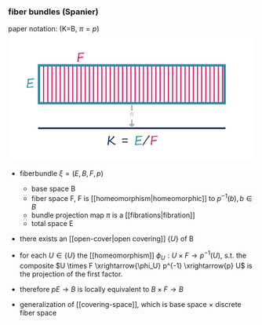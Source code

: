 ### fiber bundles (Spanier)
paper notation: (K=B, $\pi=p$)
![](figures/k_qspace.png)
 - fiberbundle $\xi = (E, B, F, p)$
    - base space B 
    - fiber space F, F is [[homeomorphism|homeomorphic]] to $p^{-1}(b), b \in B$
    - bundle projection map $\pi$ is a [[fibrations|fibration]]
    - total space E
- there exists an [[open-cover|open covering]] $\{U\}$ of B
- for each $U \in \{U\}$ the [[homeomorphism]] $\phi_U: U \times F \rightarrow p^{-1}(U)$, s.t. the composite $U \times F \xrightarrow{\phi_U} p^{-1} \xrightarrow{p} U$ is the projection of the first factor. 
- therefore $p E \rightarrow B$ is locally  equivalent to $B \times F \rightarrow B$

- generalization of [[covering-space]], which is base space $\times$ discrete fiber space

